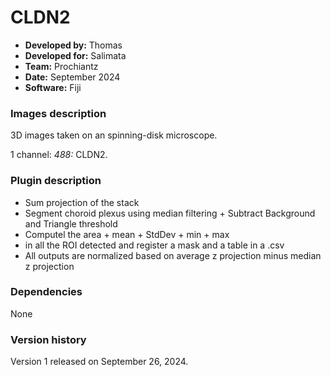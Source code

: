 # CLDN2

* **Developed by:** Thomas
* **Developed for:** Salimata
* **Team:** Prochiantz
* **Date:** September 2024
* **Software:** Fiji


### Images description

3D images taken on an spinning-disk microscope.

1 channel: *488:* CLDN2.
     
### Plugin description

* Sum projection of the stack
* Segment choroid plexus using median filtering + Subtract Background and Triangle threshold
* Computel the area + mean + StdDev + min + max
* in all the ROI detected and register a mask and a table in a .csv
* All outputs are normalized based on average z projection minus median z projection 


### Dependencies

None

### Version history

Version 1 released on September 26, 2024.
